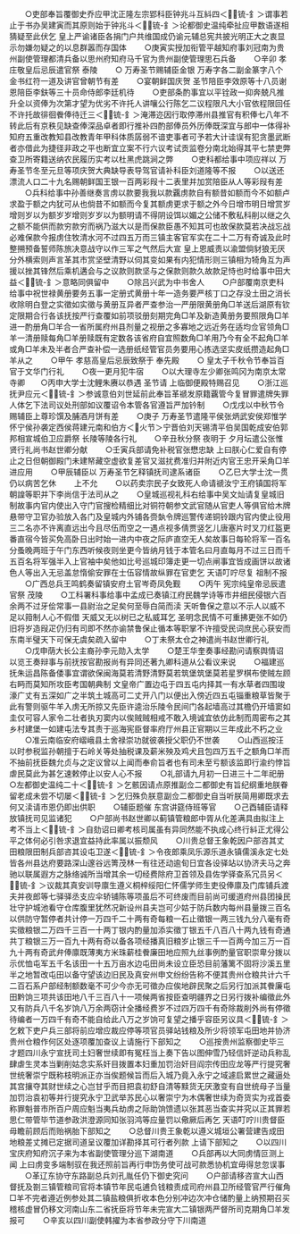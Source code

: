 <!-- { "loadSidebar": true } -->
　　○吏部奉旨覆御史乔应甲沈正隆左宗郢科臣钟兆斗互紏四＜锍-釒＞谓事若止于书办吴建寅而其原则始于钟兆斗＜锍-釒＞论都御史温纯牵扯应甲数语遂相猜疑至此伏乞  皇上严谕诸臣各捐门户共维国成仍谕元辅总宪共披光明正大之衷显示勿嫌勿疑之的以息群嚣而存国体
　　○庚寅实授加衔管平越知府事刘冠南为贵州副使管理都清兵备以思州府知府马千官为贵州副使管理思石兵备
　　○辛卯  孝庄敬皇后忌辰遣官祭  泰陵
　　○  万寿圣节赐辅臣金银  万寿字各二副金篆字八个金书红符一道及讲官曾朝节有差
　　○宴朝鲜国庆贺  圣节陪臣李效原等十八员谢恩陪臣李鈇等三十员命侍郎李廷机待
　　○吏部条酌事宜以平铨政一抑奔兢凡推升全以资俸为次第才望为优劣不许托人讲嚷公行陈乞二议程限凡大小官依程限回任不许托故徘徊餋俸待迁三＜锍-釒＞淹滞迩因行取停滞州县推官有积俸七八年不转此后有京秩见缺查俸深品卓者即行推补四酌部俸员外历俸既深宜与郎中一体得补知府五重改教知县改教青年甲科体质孱弱不谙吏事者可予若大计诖误有犯贪墨武断者亦借此为捷径非政之平也断宜立案不行六议考试贡监卷分南北始得其平七禁吏弊查卫所寄籍送纳农民履历实考以杜黑虎跳涧之弊
　　○吏科都给事中项应祥以  万寿圣节冬至元旦等项庆贺大典缺导表导驾官请补科臣刘道隆等不报
　　○以送还漂流人口二十九名赐朝鲜国王银一百两彩叚十二表里并加赏陪臣从人等彩叚有差
　　○兵科给事中孙善继奏言虏以款要我我以款覊虏款自有额昔如额而今不如额卢求盈于额之内犹可从也倘昔不如额而今复其额虏更求于额之外今日增市明日增赏岁增则岁以为额岁岁增则岁岁以为额明请不得阴设饵以媚之公储不敷私科削以继之久之额不能供而款穷款穷而祸乃滋大以是而保款臣愚不知其可也故保款莫若决战忘战必难保款今报虏住牧清水河不过四五万而三镇主客官军实在二十二万有奇诚及此时整搠预备誓师陈旅决意战守以作三军之气然后大宣  皇上恩威责以渝盟倘豺狼无厌分外横索则声言革其市赏坚壁清野以伺其变如果有内犯情形则三镇相为犄角互为声援以挫其锋然后乘机遘会与之议款则款坚与之保款则款久故款足恃也时给事中田大益＜锍-釒＞意略同俱留中
　　○除吕兴武为中书舍人
　　○户部覆南京吏科给事中祝世禄黄册要务五事一定册式黄册十年一造务要严核丁口之存没土田之消长收除明白登之实徵如实徵与黄册互异者严查参治一严册限黄册角□羊送后湖原有钦定限期合行各该抚按严行查覆如前项驳册刻期完角□羊及新造黄册务要照限角□羊进一酌册角□羊合一省所属府州县剂量之视册之多寡地之远近务在适均佥官领角□羊一清册赎每角□羊册赎既有定数各该省府自宜照数角□羊用乃今有全不起角□羊或角□羊未及半者合严查补偿一选册纸经管官员务要用心拣选坚实皮纸攒造起角□羊从之
　　○甲午  孝慈高皇后忌辰致祭于  奉先殿
　　○  皇太子千秋令节奉旨百官于文华门行礼
　　○夜一更月犯牛宿
　　○以大理寺左少卿张鸣冈为南京太常寺卿　　○丙申大学士沈鲤朱赓以恭遇  圣节请  上临御便殿特赐召见
　　○浙江巡抚尹应元＜锍-釒＞参诚意伯刘世延前此奉旨革禠发原籍覊管今复冒罪遣牌失罪人体乞下法司议处刑部如议覆诏令本管各官遵旨严加钤制
　　○戊戌以中秋节令赐辅臣上尊珍馔及脯酒月饼有差
　　○庚子  万寿圣节遣隆平侯张炳武安侯郑惟学怀宁侯孙袭定西侯蒋建元南和伯方＜火节＞宁晋伯刘天锡清平伯吴国乾成安伯郭邦相宣城伯卫应爵祭  长陵等陵各行礼
　　○辛丑秋分祭  夜明于  夕月坛遣公张惟贤行礼尚书赵世卿分献
　　○壬寅兵部请免补税官张懋忠缺  上曰朕心仁爱自有停止之日但朝御殿门未建帑藏空虚欲复差官又滋扰费准归并附近内官王忠开采角□羊进应用
　　○甲辰辅臣以  万寿圣节乞释镇抚司逮系诸臣
　　○乙巳大学士沈一贯仍以病苦乞休
　　上不允
　　○以药卖宗民子女致死人命请禠汝宁王府镇国将军朝諻等职并下李尚信于法司从之
　　○皇城巡视礼科右给事中吴文灿请复皇城旧制故事内官内使出入守门官搜检精细比对铜符朝参文武官随从官吏人等俱官给木牌悬带守卫官办验放入各门及皇城内外铺各赍埶令牌巡警传递铜铃跟内官内使止役用三二名亦不许离直远出今且尽伍而空之一遇点视多倩贾竖乞儿唐塞片时叉刀红盔更番直宿今皆买免高卧日出时始一进内中夜之际庐直空无人矣故事日每轮将军一百名分蚤晚两班于午门东西听候夜则坐更今皆纳月钱于本管名曰月直每月不过三日而千五百名将军强半入上官袖中矣他如比号巡城印簿走更一切点闸事宜皆成画饼以故诸色人等出入无忌盖怠惰偷安罪在士伍容情故纵罪在官吏乞  天语叮咛尽复  祖制不报
　　○广西总兵王鸣鹤奏留镇安府土官岑奇凤免觐
　　○丙午  宪宗纯皇帝忌辰遣官祭  茂陵
　　○工科署科事给事中孟成已奏镇江府民魏学诗等市井细民侵银六百余两不过牙侩常事一县尉治之足矣何至辱白简而渎  天听鲁保之意以不示人以威不足以箝制人心不假借  天威又无以树已之私威耳乞  圣明念民情不可重拂更张不如仍旧将岁造叚疋仍归有司即不然亦谕禁鲁保止循本等职掌不许擅受民词庶民心获安而东南半璧天下可保无虞矣疏入留中
　　○丁未祭太仓之神遣尚书赵世卿行礼
　　○戊申荫大长公主裔孙李元勋入太学
　　○楚王华奎奏事经勘问请察舆情诏以览王奏辩事与前抚按官勘报尚有异同还著九卿科道从公看议来说
　　○福建巡抚朱运昌陈备倭事宜谓欲保闽海莫若清野清野莫若筑堡筑堡莫若星罗棋布使贼左顾右眄而莫知所攻臣考国朝典制  文皇帝广置边屯于四五屯内择其一有水草者四围竣濠广丈有五深如广之半筑土城高可二丈开八门以便出入傍近四五屯锱重粮草皆聚于此有警则驱牛羊入虏无所掠又先臣许逵治乐陵令民间门各起墙高过其檐仍开墙窦如圭仅可容人家令二壮者执刃窦内以俟贼贼相戒不敢入境诚宜依仿此制而周密布之其乡村建堡一如建屯法专其责于巡海宪臣督率府厅州县正官期以三年成此不朽之业
　　○准云南临安府嶍峨县土舍禄崇功就彼袭授父职仍不世袭
　　○山西巡按汪以时参税监孙朝擅于石岭关等处抽税课及薪米殃及鸡犬且包四万五千之额角□羊而不抽前抚臣魏允贞与之定议曾以上闻而奉俞旨者也有司未至亏额该监即行渝约悖旨虐民莫此为甚乞速敕停止以安人心不报
　　○礼部请九月初一日进三十二年祀册　　○左都御史温纯二十＜锍-釒＞乞骸因请点原推副佥二都御史有旨纪纲重地朕眷留老成未尝不切屡＜锍-釒＞乞归殊负朕意副佥二都御史自当听朕简用卿既求去何又渎请市恩仍即出供职
　　○辅臣题催  东宫讲筵侍班等官
　　○己酉辅臣请释放镇抚司见监诸犯
　　○户部尚书赵世卿以蓟镇管粮郎中胥从化差满具由拟注上考不当上＜锍-釒＞自劾诏曰卿考核司属虽有异同然能不执成心终行紏正尤得公平之体何必引咎求退宜益持此率属以振颓风
　　○川贵总督王象乾因户部咨其丈田粮限田制兵部咨其设屯卫遂＜锍-釒＞令夜郎乘凤乐源乐道永镇儒溪永定七处皆各州县达府要路深山邃谷远箐茂林一有往还动逾旬日宜各设驿站以协济夫马之奔驰以联属遐方之脉络诚所当增其余一切经费除府卫首领及县佐学驿查系冗员另＜锍-釒＞议裁其真安训导廪生遵义桐梓绥阳仁怀儒学师生吏役俸廪及门库铺兵渡夫并夜郎等七驿驿丞支应伞轿铺陈等项虽后不可终废而目前尚可缓道府州县团操民壮守护城池看守仓库腹里犹然况新设州县夫岂可少姑于防兵数内每州县量拨三百名以供防守暂停者共计停一万四千二十两有奇每粮一石止徵银一两三钱九分八毫有奇实徵粮银二万四千三百一十两丁银内酌量加添实徵丁银五千八百八十两九钱有奇通共丁粮银三万一百九十两有奇以备各项经播真旧粮岁止银三千一百两今加三万一百九十两有奇武弁俸廪既薄夷方米珠薪桂餋廉田地应照九丝事例酌量官职崇卑分拨以示优恤屯军五千名该田一十五万亩水边屯田尚未设立臣恐目前藩篱不固将沙溪五里半之地暂改屯田以备守望该边旧民及真安州申文纷纷告称不便其贵州仓粮共计六千二百石系户部经制额数毫不可少今亦无可徵办应俟地辟民聚之后另行加派其餋廉屯田黔饷三项共该田地八千三百八十一项候两省按臣查明疆界之日另行拨补编徵此外又有防兵八千名岁饷八万余两窃计全播经费岁不过四万四千有奇除裁削外尚有停徵待编者一万四千有奇不能自给此八万之岁饷可复望之播乎容臣另议具＜锍-釒＞乞敕下吏户兵三部将前应增应裁应停等项官员驿站钱粮及所少将领军屯田地并协济贵州仓粮作何区处逐项覆加查议上请施行下部知之
　　○巡按贵州监察御史毕三才题四川永宁宣抚司土妇奢世续即有冤枉当上奏下告以图伸雪乃轻信奸逆动兵称乱肆虐生灵本当剿削姑念实系奸目拨置本妇重加罚治奸目阎宗传田应龙等严行提究奢世统奢崇宁既称枝明派正亦当俟题候旨而后入城乃竟入永宁之域遽启累世之藏逼处其宫攘夺其财世续之心岂甘乎而目把袁初舒自清等黩货无厌激变有自世统母子当量加罚治袁初等并行提究永宁卫武举苏民心以奢崇宁为木偶奢世续为奇货实为戎首委称罪魁普市所百户周应魁当夷兵劫虏之际助饷馈遗以张其恶当查实并究以正其罪若思仁带管毕节道参政洪澄源同知张羽鸿等应量罚以儆厥后再乞  天语叮咛川贵督臣毋瞻前顾后而贻祸胎下部知之
　　○总督川贵王象乾以遵义城垣公署营建告成田地粮差丈摊已定据司道呈议覆加详勘择其可行者列款  上请下部知之
　　○以四川宝庆府知府沉子来为本省副使管理分巡下湖南道
　　○兵部再以大同虏情叵测上闻  上曰虏变多端制驭在我还照前旨再行申饬务使可战可款悉协机宜毋得怠忽误事
　　○革辽东协守东路副总兵刘孔胤任仍下御史究问
　　○户部请移咨宣大山西督抚及劄三镇管粮司官将本镇节年民屯逋负钱粮责成司府州县卫所经管官严行催角□羊不完者遵近例参处其二镇盐粮俱折收本色分别冲边次冲仓储酌量上纳预期召买稽核虚冒仍移文河南山东二省抚臣将节年未完宣大二镇银两严督所司克期角□羊发报可
　　○辛亥以四川副使韩擢为本省参政分守下川南道
